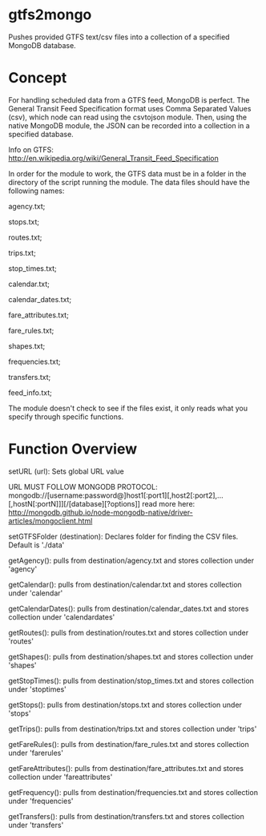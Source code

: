 gtfs2mongo
==========

Pushes provided GTFS text/csv files into a collection of a specified MongoDB database.

Concept
===

For handling scheduled data from a GTFS feed, MongoDB is perfect. The General Transit Feed Specification format uses Comma Separated Values (csv), which node can read using the csvtojson module. Then, using the native MongoDB module, the JSON can be recorded into a collection in a specified database. 

Info on GTFS: http://en.wikipedia.org/wiki/General_Transit_Feed_Specification

In order for the module to work, the GTFS data must be in a folder in the directory of the script running the module. The data files should have the following names:


agency.txt;

stops.txt;

routes.txt;

trips.txt;

stop_times.txt;

calendar.txt;

calendar_dates.txt;

fare_attributes.txt;

fare_rules.txt;

shapes.txt;

frequencies.txt;

transfers.txt;

feed_info.txt;

The module doesn't check to see if the files exist, it only reads what you specify through specific functions.

Function Overview
========

setURL (url):
  Sets global URL value 
  
URL MUST FOLLOW MONGODB PROTOCOL:   mongodb://[username:password@]host1[:port1][,host2[:port2],...[,hostN[:portN]]][/[database][?options]]
read more here: http://mongodb.github.io/node-mongodb-native/driver-articles/mongoclient.html 
  
setGTFSFolder (destination):
  Declares folder for finding the CSV files. Default is './data'
  
getAgency():
  pulls from destination/agency.txt and stores collection under 'agency'
  
getCalendar():
  pulls from destination/calendar.txt and stores collection under 'calendar'
  
getCalendarDates():
  pulls from destination/calendar_dates.txt and stores collection under 'calendardates'
  
getRoutes():
  pulls from destination/routes.txt and stores collection under 'routes'
  
getShapes():
  pulls from destination/shapes.txt and stores collection under 'shapes'
  
getStopTimes():
  pulls from destination/stop_times.txt and stores collection under 'stoptimes'

getStops():
  pulls from destination/stops.txt and stores collection under 'stops'

getTrips():
  pulls from destination/trips.txt and stores collection under 'trips'

getFareRules():
  pulls from destination/fare_rules.txt and stores collection under 'farerules'

getFareAttributes():
  pulls from destination/fare_attributes.txt and stores collection under 'fareattributes'

getFrequency():
  pulls from destination/frequencies.txt and stores collection under 'frequencies'
  
getTransfers():
  pulls from destination/transfers.txt and stores collection under 'transfers'





